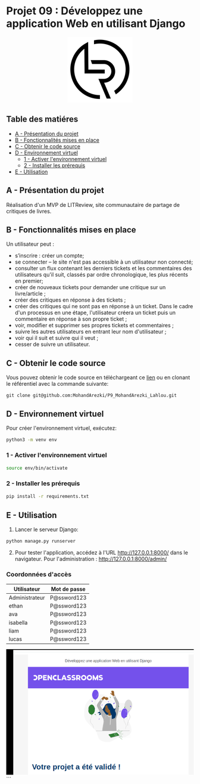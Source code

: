 # Projet 09 : Développez une application Web en utilisant Django

<center>
    <img src="assets/logo-black.png" alt="Logo" />
</center>

## Table des matiéres
- [A - Présentation du projet](#a---présentation-du-projet)
- [B - Fonctionnalités mises en place](#b---fonctionnalités-mises-en-place)
- [C - Obtenir le code source](#c---obtenir-le-code-source)
- [D - Environnement virtuel](#d---environnement-virtuel)
  - [1 - Activer l'environnement virtuel](#1---activer-lenvironnement-virtuel)
  - [2 - Installer les prérequis](#2---installer-les-prérequis)
- [E - Utilisation](#e---utilisation)

## A - Présentation du projet

Réalisation d'un MVP de LITReview, site communautaire de partage de critiques de livres.

## B - Fonctionnalités mises en place

Un utilisateur peut :
- s’inscrire : créer un compte;
- se connecter  – le site n'est pas accessible à un utilisateur non connecté;
- consulter un flux contenant les derniers tickets et les commentaires des utilisateurs qu'il suit, classés par ordre chronologique, les plus récents en premier;
- créer de nouveaux tickets pour demander une critique sur un livre/article ;
- créer des critiques en réponse à des tickets ;
- créer des critiques qui ne sont pas en réponse à un ticket. Dans le cadre d'un processus en une étape, l'utilisateur créera un ticket puis un commentaire en réponse à son propre ticket ;
- voir, modifier et supprimer ses propres tickets et commentaires ;
- suivre les autres utilisateurs en entrant leur nom d'utilisateur ;
- voir qui il suit et suivre qui il veut ;
- cesser de suivre un utilisateur.

## C - Obtenir le code source

Vous pouvez obtenir le code source en téléchargeant ce [lien](https://github.com/MohandArezki/P9_MohandArezki_Lahlou.git) ou en clonant le référentiel avec la commande suivante:
```
git clone git@github.com:MohandArezki/P9_MohandArezki_Lahlou.git
```

## D - Environnement virtuel

Pour créer l'environnement virtuel, exécutez:
```bash
python3 -m venv env
```

### 1 - Activer l'environnement virtuel
```bash
source env/bin/activate
```

### 2 - Installer les prérequis
```bash
pip install -r requirements.txt
```

## E - Utilisation
1. Lancer le serveur Django:
```bash
python manage.py runserver
```

2. Pour tester l'application, accédez à l'URL http://127.0.0.1:8000/ dans le navigateur.
   Pour l'administration : http://127.0.0.1:8000/admin/

### Coordonnées d'accès

| Utilisateur     | Mot de passe   |
|-----------------|----------------|
| Administrateur  | P@ssword123    | 
| ethan           | P@ssword123    |
| ava             | P@ssword123    |
| isabella        | P@ssword123    |
| liam            | P@ssword123    |
| lucas           | P@ssword123    |

<center>
    <img src="assets/p9_valide.png" alt="Logo" />
</center>
```
